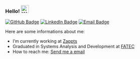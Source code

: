 ### Hello! <img alt="Waving hand emoji" src="https://github.com/OfficialMarinho/OfficialMarinho/blob/master/waving-hand-emoji-animated.gif?raw=true" width="25px">

[![GitHub Badge](https://img.shields.io/github/followers/carolgsantos?label=carolgsantos&style=for-the-badge&color=black&link=https://github.com/carolgsantos)](https://github.com/carolgsantos)
[![LinkedIn Badge](https://img.shields.io/badge/carolinazaglia-blue?style=for-the-badge&logo=Linkedin&logoColor=white&link=https://www.linkedin.com/in/carolinazaglia/)](https://www.linkedin.com/in/carolinazaglia/)
[![Email Badge](https://img.shields.io/badge/contact-carolinagalvaosantos@gmail.com-red?style=for-the-badge&link=https://www.linkedin.com/in/carolinazaglia/)](https://www.linkedin.com/in/carolinazaglia/)

Here are some informations about me:

-  I’m currently working at [Zappts](https://www.zappts.com.br/)
-  Graduated in Systems Analysis and Development at [FATEC](https://fatecsjc-prd.azurewebsites.net/)
-  How to reach me: [Send me a email](mailto:carolinagalvaosantos@gmail.com)

<!-- ![Data about me](https://github-readme-stats.vercel.app/api?username=OfficialMarinho&show_icons=true&hide_border=true) -->
